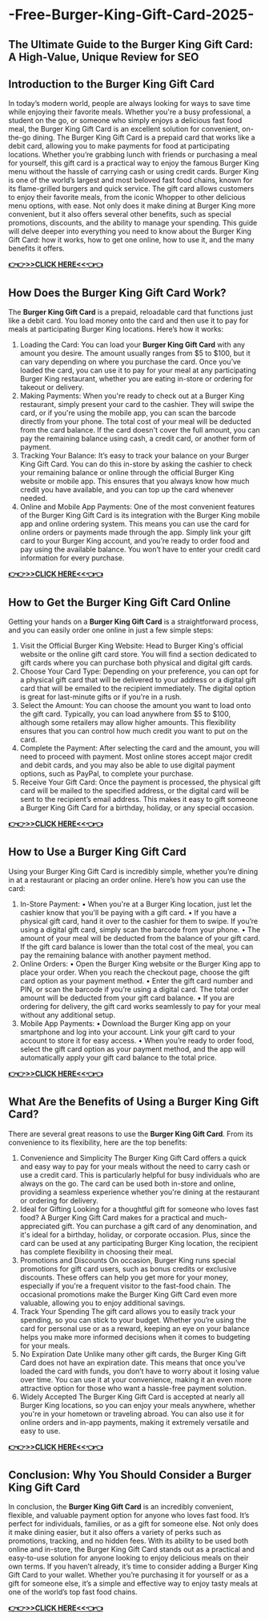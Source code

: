 # -Free-Burger-King-Gift-Card-2025-
## The Ultimate Guide to the Burger King Gift Card: A High-Value, Unique Review for SEO
## Introduction to the Burger King Gift Card
In today’s modern world, people are always looking for ways to save time while enjoying their favorite meals. Whether you're a busy professional, a student on the go, or someone who simply enjoys a delicious fast food meal, the Burger King Gift Card is an excellent solution for convenient, on-the-go dining. The Burger King Gift Card is a prepaid card that works like a debit card, allowing you to make payments for food at participating locations. Whether you’re grabbing lunch with friends or purchasing a meal for yourself, this gift card is a practical way to enjoy the famous Burger King menu without the hassle of carrying cash or using credit cards.
Burger King is one of the world’s largest and most beloved fast food chains, known for its flame-grilled burgers and quick service. The gift card allows customers to enjoy their favorite meals, from the iconic Whopper to other delicious menu options, with ease. Not only does it make dining at Burger King more convenient, but it also offers several other benefits, such as special promotions, discounts, and the ability to manage your spending. This guide will delve deeper into everything you need to know about the Burger King Gift Card: how it works, how to get one online, how to use it, and the many benefits it offers.

**[👉👉>>CLICK HERE<<👈👈](https://mhl24.com/burger-king-gift-card/)**

## How Does the Burger King Gift Card Work?
The **Burger King Gift Card** is a prepaid, reloadable card that functions just like a debit card. You load money onto the card and then use it to pay for meals at participating Burger King locations. Here’s how it works:
1.	Loading the Card: You can load your **Burger King Gift Card** with any amount you desire. The amount usually ranges from $5 to $100, but it can vary depending on where you purchase the card. Once you’ve loaded the card, you can use it to pay for your meal at any participating Burger King restaurant, whether you are eating in-store or ordering for takeout or delivery.
2.	Making Payments: When you're ready to check out at a Burger King restaurant, simply present your card to the cashier. They will swipe the card, or if you're using the mobile app, you can scan the barcode directly from your phone. The total cost of your meal will be deducted from the card balance. If the card doesn't cover the full amount, you can pay the remaining balance using cash, a credit card, or another form of payment.
3.	Tracking Your Balance: It’s easy to track your balance on your Burger King Gift Card. You can do this in-store by asking the cashier to check your remaining balance or online through the official Burger King website or mobile app. This ensures that you always know how much credit you have available, and you can top up the card whenever needed.
4.	Online and Mobile App Payments: One of the most convenient features of the Burger King Gift Card is its integration with the Burger King mobile app and online ordering system. This means you can use the card for online orders or payments made through the app. Simply link your gift card to your Burger King account, and you’re ready to order food and pay using the available balance. You won’t have to enter your credit card information for every purchase.

**[👉👉>>CLICK HERE<<👈👈](https://mhl24.com/burger-king-gift-card/)**

## How to Get the Burger King Gift Card Online
Getting your hands on a **Burger King Gift Card** is a straightforward process, and you can easily order one online in just a few simple steps:
1.	Visit the Official Burger King Website: Head to Burger King's official website or the online gift card store. You will find a section dedicated to gift cards where you can purchase both physical and digital gift cards.
2.	Choose Your Card Type: Depending on your preference, you can opt for a physical gift card that will be delivered to your address or a digital gift card that will be emailed to the recipient immediately. The digital option is great for last-minute gifts or if you're in a rush.
3.	Select the Amount: You can choose the amount you want to load onto the gift card. Typically, you can load anywhere from $5 to $100, although some retailers may allow higher amounts. This flexibility ensures that you can control how much credit you want to put on the card.
4.	Complete the Payment: After selecting the card and the amount, you will need to proceed with payment. Most online stores accept major credit and debit cards, and you may also be able to use digital payment options, such as PayPal, to complete your purchase.
5.	Receive Your Gift Card: Once the payment is processed, the physical gift card will be mailed to the specified address, or the digital card will be sent to the recipient’s email address. This makes it easy to gift someone a Burger King Gift Card for a birthday, holiday, or any special occasion.

**[👉👉>>CLICK HERE<<👈👈](https://mhl24.com/burger-king-gift-card/)**

## How to Use a Burger King Gift Card
Using your Burger King Gift Card is incredibly simple, whether you’re dining in at a restaurant or placing an order online. Here’s how you can use the card:
1. In-Store Payment:
•	When you're at a Burger King location, just let the cashier know that you'll be paying with a gift card.
•	If you have a physical gift card, hand it over to the cashier for them to swipe. If you’re using a digital gift card, simply scan the barcode from your phone.
•	The amount of your meal will be deducted from the balance of your gift card. If the gift card balance is lower than the total cost of the meal, you can pay the remaining balance with another payment method.
2. Online Orders:
•	Open the Burger King website or the Burger King app to place your order. When you reach the checkout page, choose the gift card option as your payment method.
•	Enter the gift card number and PIN, or scan the barcode if you’re using a digital card. The total order amount will be deducted from your gift card balance.
•	If you are ordering for delivery, the gift card works seamlessly to pay for your meal without any additional setup.
3. Mobile App Payments:
•	Download the Burger King app on your smartphone and log into your account. Link your gift card to your account to store it for easy access.
•	When you’re ready to order food, select the gift card option as your payment method, and the app will automatically apply your gift card balance to the total price.

**[👉👉>>CLICK HERE<<👈👈](https://mhl24.com/burger-king-gift-card/)**

## What Are the Benefits of Using a Burger King Gift Card?
There are several great reasons to use the **Burger King Gift Card**. From its convenience to its flexibility, here are the top benefits:
1. Convenience and Simplicity
The Burger King Gift Card offers a quick and easy way to pay for your meals without the need to carry cash or use a credit card. This is particularly helpful for busy individuals who are always on the go. The card can be used both in-store and online, providing a seamless experience whether you're dining at the restaurant or ordering for delivery.
2. Ideal for Gifting
Looking for a thoughtful gift for someone who loves fast food? A Burger King Gift Card makes for a practical and much-appreciated gift. You can purchase a gift card of any denomination, and it's ideal for a birthday, holiday, or corporate occasion. Plus, since the card can be used at any participating Burger King location, the recipient has complete flexibility in choosing their meal.
3. Promotions and Discounts
On occasion, Burger King runs special promotions for gift card users, such as bonus credits or exclusive discounts. These offers can help you get more for your money, especially if you're a frequent visitor to the fast-food chain. The occasional promotions make the Burger King Gift Card even more valuable, allowing you to enjoy additional savings.
4. Track Your Spending
The gift card allows you to easily track your spending, so you can stick to your budget. Whether you’re using the card for personal use or as a reward, keeping an eye on your balance helps you make more informed decisions when it comes to budgeting for your meals.
5. No Expiration Date
Unlike many other gift cards, the Burger King Gift Card does not have an expiration date. This means that once you’ve loaded the card with funds, you don’t have to worry about it losing value over time. You can use it at your convenience, making it an even more attractive option for those who want a hassle-free payment solution.
6. Widely Accepted
The Burger King Gift Card is accepted at nearly all Burger King locations, so you can enjoy your meals anywhere, whether you're in your hometown or traveling abroad. You can also use it for online orders and in-app payments, making it extremely versatile and easy to use.

**[👉👉>>CLICK HERE<<👈👈](https://mhl24.com/burger-king-gift-card/)**

## Conclusion: Why You Should Consider a Burger King Gift Card
In conclusion, the **Burger King Gift Card** is an incredibly convenient, flexible, and valuable payment option for anyone who loves fast food. It’s perfect for individuals, families, or as a gift for someone else. Not only does it make dining easier, but it also offers a variety of perks such as promotions, tracking, and no hidden fees. With its ability to be used both online and in-store, the Burger King Gift Card stands out as a practical and easy-to-use solution for anyone looking to enjoy delicious meals on their own terms.
If you haven’t already, it’s time to consider adding a Burger King Gift Card to your wallet. Whether you’re purchasing it for yourself or as a gift for someone else, it’s a simple and effective way to enjoy tasty meals at one of the world’s top fast food chains.

**[👉👉>>CLICK HERE<<👈👈](https://mhl24.com/burger-king-gift-card/)**
